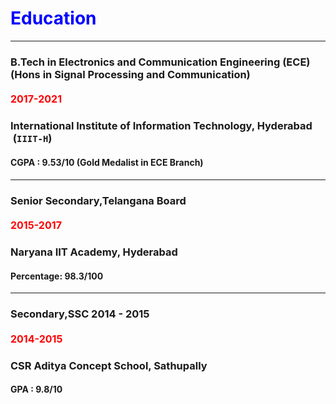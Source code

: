 # <span style="color:Blue;">Education</span>

---
### B.Tech in Electronics and Communication Engineering (ECE)  (Hons in Signal Processing and Communication)

#### <span style="color:red; font-size:16px">2017-2021</span>
### International Institute of Information Technology, Hyderabad  &nbsp;(`IIIT-H`)
#### CGPA : 9.53/10  (Gold Medalist in ECE Branch)
--- 

### Senior Secondary,Telangana Board 
#### <span style="color:red; font-size:16px">2015-2017</span>
### Naryana IIT Academy, Hyderabad
#### Percentage: 98.3/100
---

### Secondary,SSC   2014 - 2015
#### <span style="color:red; font-size:16px">2014-2015</span>
### CSR Aditya Concept School, Sathupally 
#### GPA : 9.8/10

